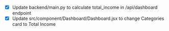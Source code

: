 - [x] Update backend/main.py to calculate total_income in /api/dashboard endpoint
- [x] Update src/component/Dashboard/Dashboard.jsx to change Categories card to Total Income
